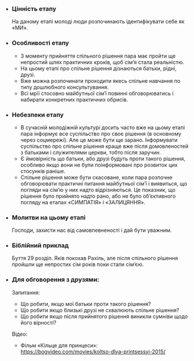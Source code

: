 -   ### Цінність етапу

    На даному етапі молоді люди розпочинають ідентифікувати себе як «МИ».

-   ### Особливості етапу

    -   З моменту прийняття спільного рішення пара має пройти ще непростий шлях практичних кроків, щоб сім’я стала реальністю.
    -   На цьому етапі про спільне рішення дізнаються батьки, рідні, друзі.
    -   Вже можна розпочинати проходити якесь спільне навчання по типу дошлюбного консультування.
    -   Всі мрії стосовно майбутньої сім’ї повинні обговорюватись і набирати конкретних практичних обрисів.

-   ### Небезпеки етапу

    -   В сучасній молодіжній культурі досить часто вже на цьому етапі пара інформує все суспільство про своє рішення (в основному через соцмережі). Але це може бути ще зарано. Інформувати суспільство про спільне рішення краще вже після домовленостей з батьками і служителями церкви, тобто після заручин.
    -   Є ймовірність що батьки, або друзі будуть проти такого рішення, особливо якщо вони не були поінформовані про розвиток цих стосунків раніше.
    -   Спільне рішення може бути скасоване, коли пара розпочне обговорювати практичні питання майбутньої сім’ї і виявиться, що погляди на сім’ю у них надто відрізняються. Це показник, що рішення було прийнято надто рано, або не було об’єктивного погляду на етапах «СИМПАТІЯ» і «ЗАЛИЦЯННЯ».

-   ### Молитви на цьому етапі

    Господи, захисти нас від самовпевненості і дай бути уважним.

-   ### Біблійний приклад

    Буття 29 розділ. Яків покохав Рахіль, але після спільного рішення пройшли ще непростих сім років поки стали сім’єю.

-   ### Для обговорення з друзями:

    Запитання:

    -   Що робити, якщо мої батьки проти такого рішення?
    -   Що робити якщо близькі друзі не схвалюють спільне рішення?
    -   Що робити якщо після прийнятого рішення виникли сумніви щодо його вірності?

    Відео:

    -   Фільм «Кільце для принцеси»: https://bogvideo.com/movies/koltso-dlya-printsessyi-2015/
